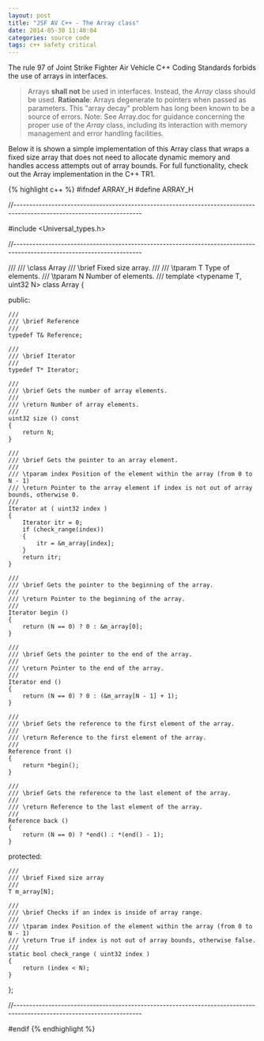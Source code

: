 ```yaml
---
layout: post
title: "JSF AV C++ - The Array class"
date: 2014-05-30 11:40:04
categories: source code
tags: c++ safety critical
---
```


The rule 97 of Joint Strike Fighter Air Vehicle C++ Coding Standards forbids the use of arrays in interfaces.

> Arrays **shall not** be used in interfaces. Instead, the *Array* class should be used.
**Rationale**: Arrays degenerate to pointers when passed as parameters. This "array decay" problem has long been known to be a source of errors.
Note: See Array.doc for guidance concerning the proper use of the *Array* class, including its interaction with memory management and error handling facilities.

Below it is shown a simple implementation of this Array class that wraps a fixed size array that does not need to allocate dynamic memory and handles access attempts out of array bounds.
For full functionality, check out the Array implementation in the C++ TR1.

{% highlight c++ %}
#ifndef ARRAY_H
#define ARRAY_H

//----------------------------------------------------------------------------------------------------------------------

#include <Universal_types.h>

//----------------------------------------------------------------------------------------------------------------------

///
/// \class Array
/// \brief Fixed size array.
///
/// \tparam T Type of elements.
/// \tparam N Number of elements.
///
template <typename T, uint32 N>
class Array
{

public:

    ///
    /// \brief Reference
    ///
    typedef T& Reference;

    ///
    /// \brief Iterator
    ///
    typedef T* Iterator;

    ///
    /// \brief Gets the number of array elements.
    ///
    /// \return Number of array elements.
    ///
    uint32 size () const
    {
        return N;
    }

    ///
    /// \brief Gets the pointer to an array element.
    ///
    /// \tparam index Position of the element within the array (from 0 to N - 1)
    /// \return Pointer to the array element if index is not out of array bounds, otherwise 0.
    ///
    Iterator at ( uint32 index )
    {
        Iterator itr = 0;
        if (check_range(index))
        {
            itr = &m_array[index];
        }
        return itr;
    }

    ///
    /// \brief Gets the pointer to the beginning of the array.
    ///
    /// \return Pointer to the beginning of the array.
    ///
    Iterator begin ()
    {
        return (N == 0) ? 0 : &m_array[0];
    }

    ///
    /// \brief Gets the pointer to the end of the array.
    ///
    /// \return Pointer to the end of the array.
    ///
    Iterator end ()
    {
        return (N == 0) ? 0 : (&m_array[N - 1] + 1);
    }

    ///
    /// \brief Gets the reference to the first element of the array.
    ///
    /// \return Reference to the first element of the array.
    ///
    Reference front ()
    {
        return *begin();
    }

    ///
    /// \brief Gets the reference to the last element of the array.
    ///
    /// \return Reference to the last element of the array.
    ///
    Reference back ()
    {
        return (N == 0) ? *end() : *(end() - 1);
    }

protected:

    ///
    /// \brief Fixed size array
    ///
    T m_array[N];

    ///
    /// \brief Checks if an index is inside of array range.
    ///
    /// \tparam index Position of the element within the array (from 0 to N - 1)
    /// \return True if index is not out of array bounds, otherwise false.
    ///
    static bool check_range ( uint32 index )
    {
        return (index < N);
    }

};

//----------------------------------------------------------------------------------------------------------------------

#endif
{% endhighlight %}
